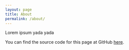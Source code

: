 ```yaml
---
layout: page
title: About
permalink: /about/
---
```


Lorem ipsum yada yada

You can find the source code for this page at GitHub [here](https://github.com/hexaflexahexagon/hexaflexahexagon.github.io).

